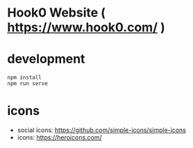 # Hook0 Website ( https://www.hook0.com/ ) 

# development


```
npm install
npm run serve
```

# icons

- social icons: https://github.com/simple-icons/simple-icons
- icons: https://heroicons.com/
